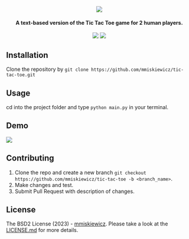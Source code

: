 <h1 align="center">
  <img src=https://user-images.githubusercontent.com/32812860/216319054-421322c0-c2dd-42aa-ad7b-928f69d70417.png></img>
  </h1>

<h4 align="center">
  A text-based version of the Tic Tac Toe game for 2 human players.
  </h4>
  
<p align="center">
    <img src=https://img.shields.io/github/repo-size/mmiskiewicz/tic-tac-toe></img>
  <img src=https://img.shields.io/github/issues-raw/mmiskiewicz/tic-tac-toe></img>
  </p>
  
## Installation

Clone the repository by `git clone https://github.com/mmiskiewicz/tic-tac-toe.git`

## Usage

cd into the project folder and type `python main.py` in your terminal.

## Demo

<img src=https://user-images.githubusercontent.com/32812860/216319894-9f697598-454d-40ba-a84e-a374f3391d93.gif></img>

## Contributing

1. Clone the repo and create a new branch `git checkout https://github.com/mmiskiewicz/tic-tac-toe -b <branch_name>`.
2. Make changes and test.
3. Submit Pull Request with description of changes.

## License

The BSD2 License (2023) - <a href="https://github.com/mmiskiewicz">mmiskiewicz</a>. Please take a look at the <a href="https://github.com/mmiskiewicz/tic-tac-toe/blob/main/LICENSE.md">LICENSE.md</a> for more details.
